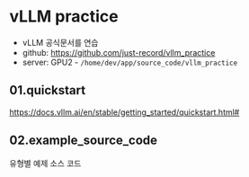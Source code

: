 # vLLM practice

- vLLM 공식문서를 연습
- github: <https://github.com/just-record/vllm_practice>
- server: GPU2 - `/home/dev/app/source_code/vllm_practice`

## 01.quickstart

<https://docs.vllm.ai/en/stable/getting_started/quickstart.html#>

## 02.example_source_code

유형별 예제 소스 코드